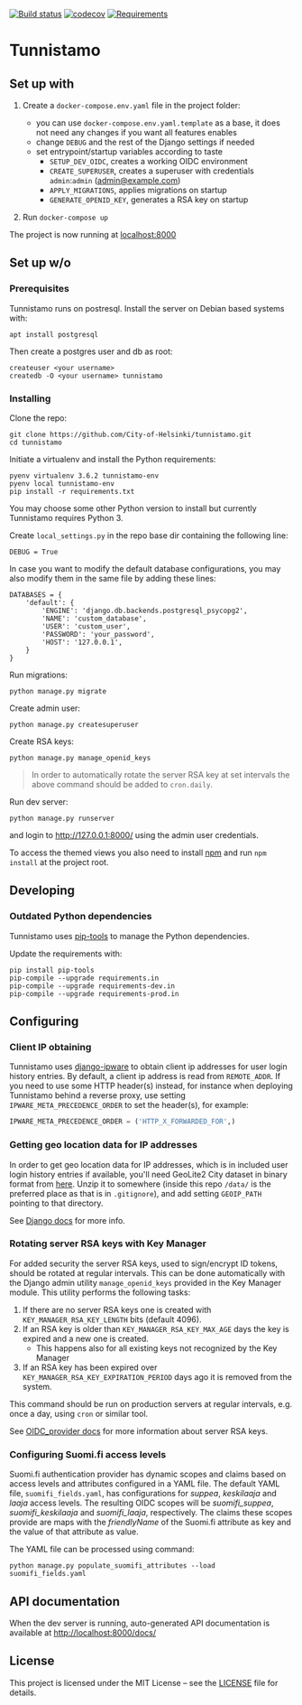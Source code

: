[![Build status](https://travis-ci.org/City-of-Helsinki/tunnistamo.svg?branch=master)](https://travis-ci.org/City-of-Helsinki/tunnistamo)
[![codecov](https://codecov.io/gh/City-of-Helsinki/tunnistamo/branch/master/graph/badge.svg)](https://codecov.io/gh/City-of-Helsinki/tunnistamo)
[![Requirements](https://requires.io/github/City-of-Helsinki/tunnistamo/requirements.svg?branch=master)](https://requires.io/github/City-of-Helsinki/tunnistamo/requirements/?branch=master)

# Tunnistamo

## Set up with

1. Create a `docker-compose.env.yaml` file in the project folder:
   * you can use `docker-compose.env.yaml.template` as a base, it does not need any changes if you want all features enables
   * change `DEBUG` and the rest of the Django settings if needed
   * set entrypoint/startup variables according to taste
     * `SETUP_DEV_OIDC`, creates a working OIDC environment
     * `CREATE_SUPERUSER`, creates a superuser with credentials `admin`:`admin` (admin@example.com)
     * `APPLY_MIGRATIONS`, applies migrations on startup
     * `GENERATE_OPENID_KEY`, generates a RSA key on startup

2. Run `docker-compose up`
   
The project is now running at [localhost:8000](http://localhost:8000)

## Set up w/o

### Prerequisites

Tunnistamo runs on postresql. Install the server on Debian based systems with:
```
apt install postgresql
```

Then create a postgres user and db as root:
```
createuser <your username>
createdb -O <your username> tunnistamo
```


### Installing
Clone the repo:
```
git clone https://github.com/City-of-Helsinki/tunnistamo.git
cd tunnistamo
```

Initiate a virtualenv and install the Python requirements:
```
pyenv virtualenv 3.6.2 tunnistamo-env
pyenv local tunnistamo-env
pip install -r requirements.txt
```

You may choose some other Python version to install but currently Tunnistamo
requires Python 3.

Create `local_settings.py` in the repo base dir containing the following line:
```
DEBUG = True
```

In case you want to modify the default database configurations, you may also
modify them in the same file by adding these lines:
```
DATABASES = {
    'default': {
        'ENGINE': 'django.db.backends.postgresql_psycopg2',
        'NAME': 'custom_database',
        'USER': 'custom_user',
        'PASSWORD': 'your_password',
        'HOST': '127.0.0.1',
    }
}
```

Run migrations:
```
python manage.py migrate
```

Create admin user:
```
python manage.py createsuperuser
```

Create RSA keys:
```
python manage.py manage_openid_keys
```
> In order to automatically rotate the server RSA key at set intervals the above command should be added to `cron.daily`.

Run dev server:
```
python manage.py runserver
```
and login to http://127.0.0.1:8000/ using the admin user credentials.

To access the themed views you also need to install
[npm](https://docs.npmjs.com/getting-started/installing-node) and run
`npm install` at the project root.

## Developing

### Outdated Python dependencies
Tunnistamo uses [pip-tools](https://github.com/jazzband/pip-tools)
to manage the Python dependencies.

Update the requirements with:
```
pip install pip-tools
pip-compile --upgrade requirements.in
pip-compile --upgrade requirements-dev.in
pip-compile --upgrade requirements-prod.in
```

## Configuring

### Client IP obtaining

Tunnistamo uses [django-ipware](https://github.com/un33k/django-ipware) to obtain
client ip addresses for user login history entries. By default, a client ip address
is read from `REMOTE_ADDR`. If you need to use some HTTP header(s) instead,
for instance when deploying Tunnistamo behind a reverse proxy, use setting
`IPWARE_META_PRECEDENCE_ORDER` to set the header(s), for example:
```python
IPWARE_META_PRECEDENCE_ORDER = ('HTTP_X_FORWARDED_FOR',)
```

### Getting geo location data for IP addresses

In order to get geo location data for IP addresses, which is in included user login 
history entries if available, you'll need GeoLite2 City dataset in binary format
from [here](http://geolite.maxmind.com/download/geoip/database/GeoLite2-City-CSV.zip).
Unzip it to somewhere (inside this repo `/data/` is the preferred place as that
is in `.gitignore`), and add setting `GEOIP_PATH` pointing to that directory.

See [Django docs](https://docs.djangoproject.com/en/1.11/ref/contrib/gis/geoip2/)
for more info.

### Rotating server RSA keys with Key Manager

For added security the server RSA keys, used to sign/encrypt ID tokens, should be rotated at regular intervals. This can be done automatically with the Django admin utility `manage_openid_keys` provided in the Key Manager module. This utility performs the following tasks:

1. If there are no server RSA keys one is created with `KEY_MANAGER_RSA_KEY_LENGTH` bits (default 4096).
2. If an RSA key is older than `KEY_MANAGER_RSA_KEY_MAX_AGE` days the key is expired and a new one is created.
   * This happens also for all existing keys not recognized by the Key Manager
3. If an RSA key has been expired over `KEY_MANAGER_RSA_KEY_EXPIRATION_PERIOD` days ago it is removed from the system.

This command should be run on production servers at regular intervals, e.g. once a day, using `cron` or similar tool.

See [OIDC_provider docs](https://django-oidc-provider.readthedocs.io/en/latest/sections/serverkeys.html) for more information about server RSA keys.


### Configuring Suomi.fi access levels

Suomi.fi authentication provider has dynamic scopes and claims based on access levels and attributes configured in a YAML file. The default YAML file, `suomifi_fields.yaml`, has configurations for _suppea_, _keskilaaja_ and _laaja_ access levels. The resulting OIDC scopes will be _suomifi_suppea_, _suomifi_keskilaaja_ and _suomifi_laaja_, respectively. The claims these scopes provide are maps with the _friendlyName_ of the Suomi.fi attribute as key and the value of that attribute as value.

The YAML file can be processed using command:
```
python manage.py populate_suomifi_attributes --load suomifi_fields.yaml
```

## API documentation

When the dev server is running, auto-generated API documentation is available at [http://localhost:8000/docs/](http://localhost:8000/docs/)

 ## License
This project is licensed under the MIT License – see the [LICENSE](LICENSE) file for details.
